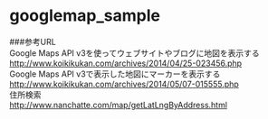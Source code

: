 googlemap_sample
================

###参考URL  
Google Maps API v3を使ってウェブサイトやブログに地図を表示する  
http://www.koikikukan.com/archives/2014/04/25-023456.php  
Google Maps API v3で表示した地図にマーカーを表示する  
http://www.koikikukan.com/archives/2014/05/07-015555.php  
住所検索  
http://www.nanchatte.com/map/getLatLngByAddress.html  

